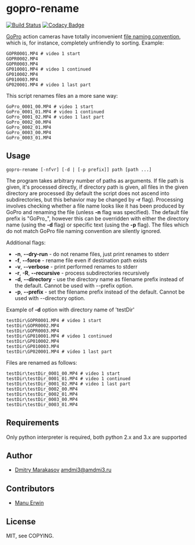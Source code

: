 # gopro-rename

[![Build Status](https://travis-ci.org/AMDmi3/gopro-rename.svg?branch=master)](https://travis-ci.org/AMDmi3/gopro-rename)
[![Codacy Badge](https://api.codacy.com/project/badge/Grade/bb9c96a4c5d548a893b0955e1893234d)](https://www.codacy.com/app/AMDmi3/gopro-rename)

[GoPro](https://gopro.com) action cameras have totally inconvenient [file naming convention](https://gopro.com/support/articles/hero3-and-hero3-file-naming-convention), which is, for instance, completely unfriendly to sorting. Example:

```
GOPR0001.MP4 # video 1 start
GOPR0002.MP4
GOPR0003.MP4
GP010001.MP4 # video 1 continued
GP010002.MP4
GP010003.MP4
GP020001.MP4 # video 1 last part
```

This script renames files an a more sane way:

```
GoPro_0001_00.MP4 # video 1 start
GoPro_0001_01.MP4 # video 1 continued
GoPro_0001_02.MP4 # video 1 last part
GoPro_0002_00.MP4
GoPro_0002_01.MP4
GoPro_0003_00.MP4
GoPro_0003_01.MP4
```

## Usage

```
gopro-rename [-nfvr] [-d | [-p prefix]] path [path ...]
```

The program takes arbitrary number of paths as arguments. If file
path is given, it's processed directly, if directory path is given,
all files in the given directory are processed (by default the
script does not ascend into subdirectories, but this behavior may
be changed by **-r** flag). Processing involves checking whether a
file name looks like it has been produced by GoPro and renaming the
file (unless **-n** flag was specified).
The default file prefix is "GoPro_", however this can be overridden
with either the directory name (using the **-d** flag) or specific text
(using the **-p** flag). The files which do not match GoPro file naming
convention are silently ignored.

Additional flags:

* **-n**, **--dry-run** - do not rename files, just print renames to stderr
* **-f**, **--force** - rename file even if destination path exists
* **-v**, **--verbose** - print performed renames to stderr
* **-r**, **-R**, **--recursive** - process subdirectories recursively
* **-d**, **--directory** - use the directory name as filename prefix instead of the default. Cannot be used with --prefix option.
* **-p**, **--prefix** - set the filename prefix instead of the default. Cannot be used with --directory option.

Example of **-d** option with directory name of 'testDir'

```
testDir\GOPR0001.MP4 # video 1 start
testDir\GOPR0002.MP4
testDir\GOPR0003.MP4
testDir\GP010001.MP4 # video 1 continued
testDir\GP010002.MP4
testDir\GP010003.MP4
testDir\GP020001.MP4 # video 1 last part
```

Files are renamed as follows:

```
testDir\testDir_0001_00.MP4 # video 1 start
testDir\testDir_0001_01.MP4 # video 1 continued
testDir\testDir_0001_02.MP4 # video 1 last part
testDir\testDir_0002_00.MP4
testDir\testDir_0002_01.MP4
testDir\testDir_0003_00.MP4
testDir\testDir_0003_01.MP4
```

## Requirements

Only python interpreter is required, both python 2.x and 3.x are supported

## Author

* [Dmitry Marakasov](https://github.com/AMDmi3) <amdmi3@amdmi3.ru>

## Contributors

* [Manu Erwin](https://github.com/manuerwin)

## License

MIT, see COPYING.
